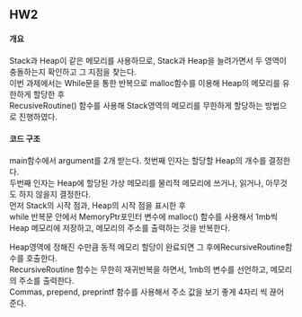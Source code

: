 ## HW2

#### 개요
Stack과 Heap이 같은 메모리를 사용하므로, Stack과 Heap을 늘려가면서 두 영역이 충돌하는지 확인하고 그 지점을 찾는다.  
이번 과제에서는 While문을 통한 반복으로 malloc함수를 이용해 Heap의 메모리를 유한하게 할당한 후  
RecusiveRoutine() 함수를 사용해 Stack영역의 메모리를 무한하게 할당하는 방법으로 진행하였다.  

#### 코드 구조

main함수에서 argument를 2개 받는다. 첫번째 인자는 할당할 Heap의 개수를 결정한다.  
두번째 인자는 Heap에 할당된 가상 메모리를 물리적 메모리에 쓰거나, 읽거나, 아무것도 하지 않을지 결정한다.  
먼저 Stack의 시작 점과, Heap의 시작 점을 표시한 후  
while 반복문 안에서 MemoryPtr포인터 변수에 malloc() 함수를 사용해서 1mb씩 Heap 메모리에 저장하고, 메모리의 주소를 출력하는 것을 반복한다.  

Heap영역에 정해진 수만큼 동적 메모리 할당이 완료되면 그 후에RecursiveRoutine함수를 호출한다.  
RecursiveRoutine 함수는 무한히 재귀반복을 하면서, 1mb의 변수를 선언하고, 메모리의 주소를 출력한다.  
Commas, prepend, preprintf 함수를 사용해서 주소 값을 보기 좋게 4자리 씩 끊어 준다.  
